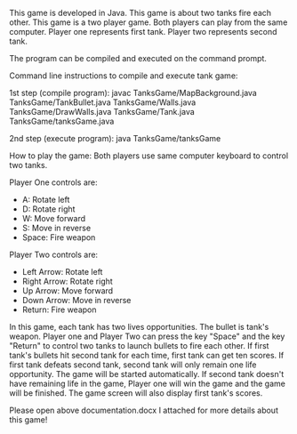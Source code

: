 This game is developed in Java. This game is about two tanks fire each other. This game is a two player game. Both players can play from the same computer. Player one represents first tank. Player two represents second tank.

The program can be compiled and executed on the command prompt.

Command line instructions to compile and execute tank game:

1st step (compile program): javac TanksGame/MapBackground.java TanksGame/TankBullet.java TanksGame/Walls.java TanksGame/DrawWalls.java                               TanksGame/Tank.java TanksGame/tanksGame.java

2nd step (execute program): java TanksGame/tanksGame

How to play the game: Both players use same computer keyboard to control two tanks.

Player One controls are:
* A: Rotate left
* D: Rotate right
* W: Move forward
* S: Move in reverse
* Space: Fire weapon

Player Two controls are:
* Left Arrow: Rotate left
* Right Arrow: Rotate right
* Up Arrow: Move forward
* Down Arrow: Move in reverse
* Return: Fire weapon

In this game, each tank has two lives opportunities. The bullet is tank's weapon. Player one and Player Two can press the key "Space" and the key "Return" to control two tanks to launch bullets to fire each other. If first tank's bullets hit second tank for each time, first tank can get ten scores. If first tank defeats second tank, second tank will only remain one life opportunity. The game will be started automatically. If second tank doesn't have remaining life in the game, Player one will win the game and the game will be finished. The game screen will also display first tank's scores.

Please open above documentation.docx I attached for more details about this game!
